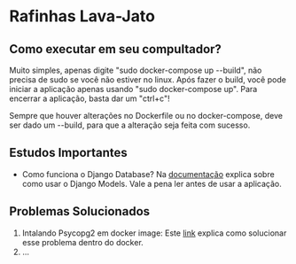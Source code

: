# Rafinhas Lava-Jato

## Como executar em seu compultador?
Muito simples, apenas digite "sudo docker-compose up --build", não precisa de sudo se você não estiver no linux. Após fazer o build, você pode iniciar a aplicação apenas usando "sudo docker-compose up". Para encerrar a aplicação, basta dar um "ctrl+c"!

Sempre que houver alterações no Dockerfile ou no docker-compose, deve ser dado um --build, para que a alteração seja feita com sucesso.

## Estudos Importantes
- Como funciona o Django Database? Na [documentação](https://docs.djangoproject.com/en/2.2/intro/tutorial01/) explica sobre como usar o Django Models. Vale a pena ler antes de usar a aplicação.

## Problemas Solucionados
1. Intalando Psycopg2 em docker image: Este [link](https://stackoverflow.com/questions/46711990/error-pg-config-executable-not-found-when-installing-psycopg2-on-alpine-in-dock) explica como solucionar esse problema dentro do docker.
2. ...
